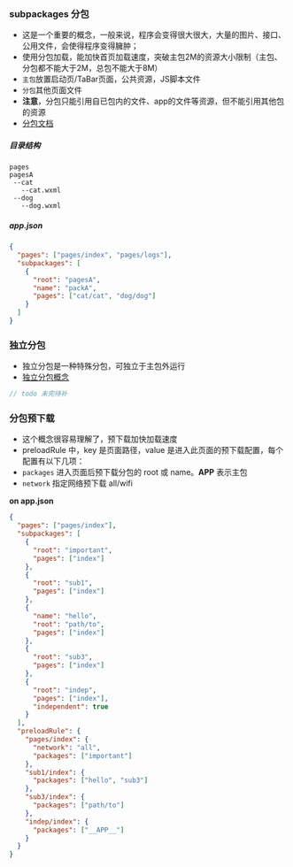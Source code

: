 ### subpackages 分包

* 这是一个重要的概念，一般来说，程序会变得很大很大，大量的图片、接口、公用文件，会使得程序变得臃肿；
* 使用分包加载，能加快首页加载速度，突破主包2M的资源大小限制（主包、分包都不能大于2M，总包不能大于8M）
* `主包`放置启动页/TaBar页面，公共资源，JS脚本文件
* `分包`其他页面文件
* **注意**，分包只能引用自已包内的文件、app的文件等资源，但不能引用其他包的资源
* [分包文档](https://developers.weixin.qq.com/miniprogram/dev/framework/subpackages.html)

##### 目录结构

```
pages
pagesA
 --cat
   --cat.wxml
 --dog
   --dog.wxml
```

##### app.json

```json
{
  "pages": ["pages/index", "pages/logs"],
  "subpackages": [
    {
      "root": "pagesA",
      "name": "packA",
      "pages": ["cat/cat", "dog/dog"]
    }
  ]
}
```

### 独立分包

* 独立分包是一种特殊分包，可独立于主包外运行
* [独立分包概念](https://developers.weixin.qq.com/miniprogram/dev/framework/subpackages/independent.htmIl)

```js
// todo 未完待补
```

### 分包预下载

* 这个概念很容易理解了，预下载加快加载速度
* preloadRule 中，key 是页面路径，value 是进入此页面的预下载配置，每个配置有以下几项：
* `packages` 进入页面后预下载分包的 root 或 name。__APP__ 表示主包
* `network` 指定网络预下载 all/wifi

**on app.json**

```json
{
  "pages": ["pages/index"],
  "subpackages": [
    {
      "root": "important",
      "pages": ["index"]
    },
    {
      "root": "sub1",
      "pages": ["index"]
    },
    {
      "name": "hello",
      "root": "path/to",
      "pages": ["index"]
    },
    {
      "root": "sub3",
      "pages": ["index"]
    },
    {
      "root": "indep",
      "pages": ["index"],
      "independent": true
    }
  ],
  "preloadRule": {
    "pages/index": {
      "network": "all",
      "packages": ["important"]
    },
    "sub1/index": {
      "packages": ["hello", "sub3"]
    },
    "sub3/index": {
      "packages": ["path/to"]
    },
    "indep/index": {
      "packages": ["__APP__"]
    }
  }
}
```
